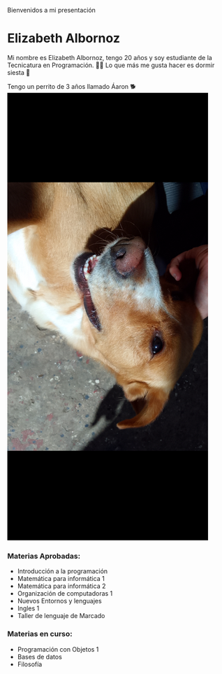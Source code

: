 Bienvenidos a mi presentación
# Elizabeth Albornoz

Mi nombre es Elizabeth Albornoz, tengo 20 años y soy estudiante de la Tecnicatura en Programación. :woman_technologist:
Lo que más me gusta hacer es dormir siesta :sleeping_bed:

Tengo un perrito de 3 años llamado Áaron :dog2:
![perro](assets/Screenshot_20221111-173007.png)

### Materias Aprobadas:
* Introducción a la programación
* Matemática para informática 1
* Matemática para informática 2
* Organización de computadoras 1
* Nuevos Entornos y lenguajes
* Ingles 1
* Taller de lenguaje de Marcado

### Materias en curso:
* Programación con Objetos 1
* Bases de datos
* Filosofía
